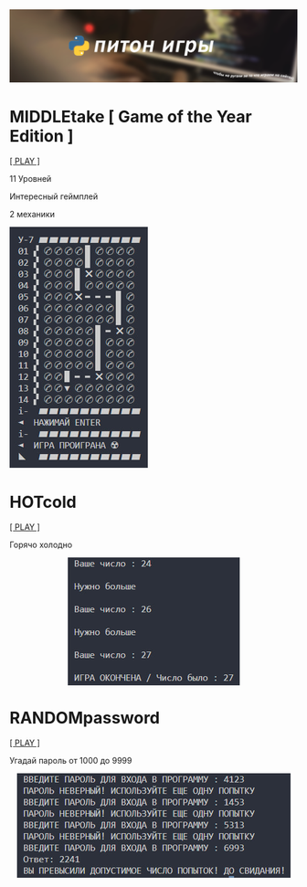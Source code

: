 <img src="images/pythonGAMES.png" alt="Питон игры"/>

# MIDDLEtake [ Game of the Year Edition ]
<p align="left"><a href="https://github.com/k11sann/Python-Games/tree/main/MiddleTAKE" class="button-class">[ PLAY ]</a></p>
<p align="left">11 Уровней</p>
<p align="left">Интересный геймплей</p>
<p align="left">2 механики</p>
<img src="images/MIDDLATAKE.jpg" alt="Play now!"/>


# HOTcold
<p align="left"><a href="https://github.com/k11sann/Python-Games/tree/main/HOTcold" class="button-class">[ PLAY ]</a></p>
<p align="left">Горячо холодно</p>
<img src="images/HOTcold.jpg" alt="Play now!" style="display: block; margin: auto;" />

# RANDOMpassword
<p align="left"><a href="https://github.com/k11sann/Python-Games/tree/main/RANDOMpassword" class="button-class">[ PLAY ]</a></p>
<p align="left">Угадай пароль от 1000 до 9999</p>
<img src="images/RANDOMPASSWORD.jpg" alt="Play now!" style="display: block; margin: auto;" />
